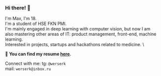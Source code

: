 ### Hi there! 👋

I'm Max, I'm 18. \
I'm a student of HSE FKN PMI. \
I'm mainly engaged in deep learning with computer vision, but now I am also mastering other areas of IT: product management, front-end, machine learning. \
Interested in projects, startups and hackathons related to medicine. \

:dart: **You can find my resume [here](https://drive.google.com/file/d/1UqGrMVXgB2xnlwR1daX05sIon71cO3Y4/view?usp=sharing).**

Connect with me:
tg: `@werserk` \
mail: `werserk@inbox.ru`
